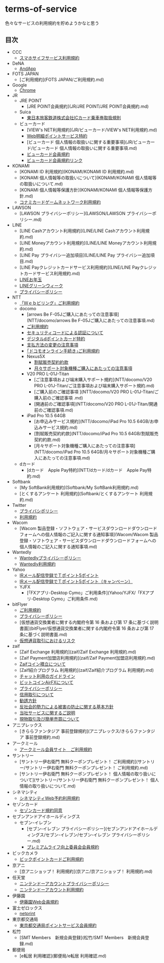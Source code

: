 # terms-of-service

色々なサービスの利用規約を貯めようかなと思う

## 目次

- CCC
  - [スマホサイフサービス利用規約](CCC/スマホサイフサービス利用規約.md)
- DeNA
  - [AndApp](DeNA/AndApp.md)
- FOTS JAPAN
  - [ご利用規約](FOTS JAPAN/ご利用規約.md)
- Google
  - [Chrome](Google/Chrome.md)
- JR
  - JRE POINT
    - [JRE POINT会員規約](JR/JRE POINT/JRE POINT会員規約.md)
  - Suica
    - [東日本旅客鉄道株式会社ICカード乗車券取扱規則](JR/Suica/東日本旅客鉄道株式会社ICカード乗車券取扱規則.md)
  - ビューカード
    - [VIEW's NET利用規約](JR/ビューカード/VIEW's NET利用規約.md)
    - [Web明細ポイントサービス特約](JR/ビューカード/Web明細ポイントサービス特約.md)
    - [ビューカード 個人情報の取扱いに関する重要事項](JR/ビューカード/ビューカード 個人情報の取扱いに関する重要事項.md)
    - [ビューカード会員規約](JR/ビューカード/ビューカード会員規約.md)
    - [ビューカード会員規約リンク](JR/ビューカード/ビューカード会員規約リンク.md)
- KONAMI
  - [KONAMI ID 利用規約](KONAMI/KONAMI ID 利用規約.md)
  - [KONAMI 個人情報等の取扱いについて](KONAMI/KONAMI 個人情報等の取扱いについて.md)
  - [KONAMI 個人情報等保護方針](KONAMI/KONAMI 個人情報等保護方針.md)
  - [コナミカードゲームネットワーク利用規約](KONAMI/コナミカードゲームネットワーク利用規約.md)
- LAWSON
  - [LAWSON プライバシーポリシー](LAWSON/LAWSON プライバシーポリシー.md)
- LINE
  - [LINE Cashアカウント利用規約](LINE/LINE Cashアカウント利用規約.md)
  - [LINE Moneyアカウント利用規約](LINE/LINE Moneyアカウント利用規約.md)
  - [LINE Pay プライバシー追加項目](LINE/LINE Pay プライバシー追加項目.md)
  - [LINE Payクレジットカードサービス利用規約](LINE/LINE Payクレジットカードサービス利用規約.md)
  - [LINEお年玉](LINE/LINEお年玉.md)
  - [LINEグリーンウィーク](LINE/LINEグリーンウィーク.md)
  - [プライバシーポリシー](LINE/プライバシーポリシー.md)
- NTT
  - [「Ｗｅｂビリング」ご利用規約](NTT/「Ｗｅｂビリング」ご利用規約.md)
  - docomo
    - [arrows Be F-05Jご購入にあたっての注意事項](NTT/docomo/arrows Be F-05Jご購入にあたっての注意事項.md)
    - [ご利用規約](NTT/docomo/ご利用規約.md)
    - [セキュリティコードによる認証について](NTT/docomo/セキュリティコードによる認証について.md)
    - [デジタルdポイントカード特約](NTT/docomo/デジタルdポイントカード特約.md)
    - [支払方法の変更の注意事項](NTT/docomo/支払方法の変更の注意事項.md)
    - [｢ドコモオンライン手続き｣ご利用規約](NTT/docomo/｢ドコモオンライン手続き｣ご利用規約.md)
    - Nexus5X
      - [割賦販売契約約款](NTT/docomo/Nexus5X/割賦販売契約約款.md)
      - [月々サポート対象機種ご購入にあたっての注意事項](NTT/docomo/Nexus5X/月々サポート対象機種ご購入にあたっての注意事項.md)
    - V20 PRO L-01J-Titan
      - [ご注意事項および端末購入サポート規約](NTT/docomo/V20 PRO L-01J-Titan/ご注意事項および端末購入サポート規約.md)
      - [ご購入前のご確認事項 ](NTT/docomo/V20 PRO L-01J-Titan/ご購入前のご確認事項 .md)
      - [開通前のご確認事項](NTT/docomo/V20 PRO L-01J-Titan/開通前のご確認事項.md)
    - iPad Pro 10.5 64GB
      - [お申込みサービス規約](NTT/docomo/iPad Pro 10.5 64GB/お申込みサービス規約.md)
      - [割賦販売契約約款](NTT/docomo/iPad Pro 10.5 64GB/割賦販売契約約款.md)
      - [月々サポート対象機種ご購入にあたっての注意事項](NTT/docomo/iPad Pro 10.5 64GB/月々サポート対象機種ご購入にあたっての注意事項.md)
  - dカード
    - [dカード　Apple Pay特約](NTT/dカード/dカード　Apple Pay特約.md)
- Softbank
  - [My SoftBank利用規約](Softbank/My SoftBank利用規約.md)
  - [とくするアンケート 利用規約](Softbank/とくするアンケート 利用規約.md)
- Twitter
  - [プライバシポリシー](Twitter/プライバシポリシー.md)
  - [利用規約](Twitter/利用規約.md)
- Wacom
  - [Wacom 製品登録・ソフトウェア・サービスダウンロードダウンロードフォームへの個人情報のご記入に関する通知事項](Wacom/Wacom 製品登録・ソフトウェア・サービスダウンロードダウンロードフォームへの個人情報のご記入に関する通知事項.md)
- Wantedly
  - [Wantedlyプライバシーポリシー](Wantedly/Wantedlyプライバシーポリシー.md)
  - [Wantedly利用規約](Wantedly/Wantedly利用規約.md)
- Yahoo
  - [IRメール配信登録でＴポイント5ポイント](Yahoo/IRメール配信登録でＴポイント5ポイント.md)
  - [IRメール配信登録でＴポイント5ポイント（キャンペーン）](Yahoo/IRメール配信登録でＴポイント5ポイント（キャンペーン）.md)
  - YJFX
    - [「FXアプリ-Desktop Cymo」ご利用条件](Yahoo/YJFX/「FXアプリ-Desktop Cymo」ご利用条件.md)
- bitFlyer
  - [ご利用規約](bitFlyer/ご利用規約.md)
  - [プライバシーポリシー](bitFlyer/プライバシーポリシー.md)
  - [仮想通貨交換業者に関する内閣府令第 16 条および第 17 条に基づく説明書面](bitFlyer/仮想通貨交換業者に関する内閣府令第 16 条および第 17 条に基づく説明書面.md)
  - [仮想通貨取引におけるリスク](bitFlyer/仮想通貨取引におけるリスク.md)
- zaif
  - [Zaif Exchange 利用規約](zaif/Zaif Exchange 利用規約.md)
  - [Zaif Payment加盟店利用規約](zaif/Zaif Payment加盟店利用規約.md)
  - [Zaifコイン積立について](zaif/Zaifコイン積立について.md)
  - [Zaif紹介プログラム 利用規約](zaif/Zaif紹介プログラム 利用規約.md)
  - [チャット利用のガイドライン](zaif/チャット利用のガイドライン.md)
  - [ビットコインAirFXについて](zaif/ビットコインAirFXについて.md)
  - [プライバシーポリシー](zaif/プライバシーポリシー.md)
  - [信用取引について](zaif/信用取引について.md)
  - [勧誘方針](zaif/勧誘方針.md)
  - [反社会的勢力による被害の防止に関する基本方針](zaif/反社会的勢力による被害の防止に関する基本方針.md)
  - [当社サービスに関するご説明](zaif/当社サービスに関するご説明.md)
  - [現物取引及び簡単売買について](zaif/現物取引及び簡単売買について.md)
- アニプレックス
  - [きららファンタジア 事前登録規約](アニプレックス/きららファンタジア 事前登録規約.md)
- アークミール
  - [アークミール会員サイト　ご利用規約](アークミール/アークミール会員サイト　ご利用規約.md)
- サントリー
  - [サントリー伊右衛門 無料クーポンプレゼント！ ご利用規約](サントリー/サントリー伊右衛門 無料クーポンプレゼント！ ご利用規約.md)
  - [サントリー伊右衛門 無料クーポンプレゼント！ 個人情報の取り扱いについて](サントリー/サントリー伊右衛門 無料クーポンプレゼント！ 個人情報の取り扱いについて.md)
- シネマシティ
  - [シネマシティWeb予約利用規約](シネマシティ/シネマシティWeb予約利用規約.md)
- セゾンカード
  - [セゾンカード規約同意](セゾンカード/セゾンカード規約同意.md)
- セブンアンドアイホールディングス
  - セブン-イレブン
    - [セブン‐イレブン プライバシーポリシー](セブンアンドアイホールディングス/セブン-イレブン/セブン‐イレブン プライバシーポリシー.md)
    - [プレミアムライフ向上委員会会員規約](セブンアンドアイホールディングス/セブン-イレブン/プレミアムライフ向上委員会会員規約.md)
- ビックカメラ
  - [ビックポイントカードご利用規約](ビックカメラ/ビックポイントカードご利用規約.md)
- 京アニ
  - [京アニショップ！ 利用規約](京アニ/京アニショップ！ 利用規約.md)
- 任天堂
  - [ニンテンドーアカウントプライバシーポリシー](任天堂/ニンテンドーアカウントプライバシーポリシー.md)
  - [ニンテンドーアカウント利用規約](任天堂/ニンテンドーアカウント利用規約.md)
- 伊藤園
  - [伊藤園Web会員規約](伊藤園/伊藤園Web会員規約.md)
- 富士ゼロックス
  - [netprint](富士ゼロックス/netprint.md)
- 東京都交通局
  - [東京都交通局ポイントサービス会員規約](東京都交通局/東京都交通局ポイントサービス会員規約.md)
- 松竹
  - [SMT Members　新規会員登録](松竹/SMT Members　新規会員登録.md)
- 郵便局
  - [e転居 利用確認](郵便局/e転居 利用確認.md)

